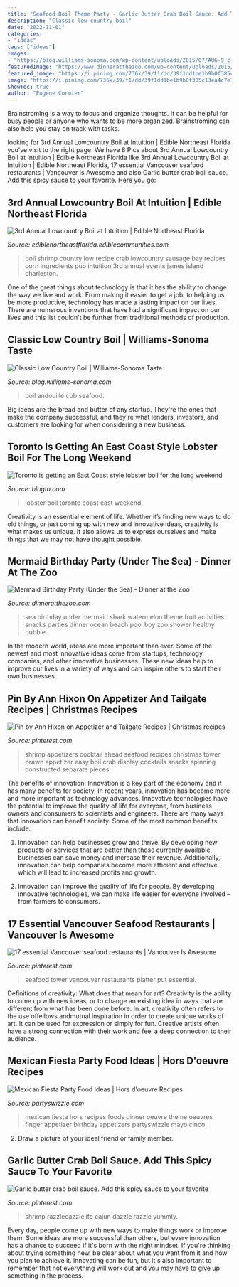 ```yaml
---
title: "Seafood Boil Theme Party - Garlic Butter Crab Boil Sauce. Add This Spicy Sauce To Your Favorite"
description: "Classic low country boil"
date: "2022-11-01"
categories:
- "ideas"
tags: ["ideas"]
images:
- "https://blog.williams-sonoma.com/wp-content/uploads/2015/07/AUG-9_classic-low-country-boil.jpg"
featuredImage: "https://www.dinneratthezoo.com/wp-content/uploads/2015/05/party17-1.jpg"
featured_image: "https://i.pinimg.com/736x/39/f1/dd/39f1dd1be1b9b0f385c13ea4c7e795f7.jpg"
image: "https://i.pinimg.com/736x/39/f1/dd/39f1dd1be1b9b0f385c13ea4c7e795f7.jpg"
ShowToc: true
author: "Eugene Cormier"
---
```



Brainstroming is a way to focus and organize thoughts. It can be helpful for busy people or anyone who wants to be more organized. Brainstroming can also help you stay on track with tasks.

	

		
looking for 3rd Annual Lowcountry Boil at Intuition | Edible Northeast Florida you've visit to the right page. We have 8 Pics about 3rd Annual Lowcountry Boil at Intuition | Edible Northeast Florida like 3rd Annual Lowcountry Boil at Intuition | Edible Northeast Florida, 17 essential Vancouver seafood restaurants | Vancouver Is Awesome and also Garlic butter crab boil sauce. Add this spicy sauce to your favorite. Here you go:
		
    
## 3rd Annual Lowcountry Boil At Intuition | Edible Northeast Florida

<img loading=lazy src="http://ediblenortheastflorida.ediblecommunities.com/sites/default/files/Shrimp-Boil-Low-Country-Boil.jpg" onerror="this.onerror=null;this.src='https://tse2.mm.bing.net/th?id=OIP.c5dOYWO1eeNpw9O8PXDaswHaEK&amp;pid=15.1';" alt="3rd Annual Lowcountry Boil at Intuition | Edible Northeast Florida">

_Source: ediblenortheastflorida.ediblecommunities.com_

>boil shrimp country low recipe crab lowcountry sausage bay recipes corn ingredients pub intuition 3rd annual events james island charleston. 

	

One of the great things about technology is that it has the ability to change the way we live and work. From making it easier to get a job, to helping us be more productive, technology has made a lasting impact on our lives. There are numerous inventions that have had a significant impact on our lives and this list couldn't be further from traditional methods of production.

    
## Classic Low Country Boil | Williams-Sonoma Taste

<img loading=lazy src="https://blog.williams-sonoma.com/wp-content/uploads/2015/07/AUG-9_classic-low-country-boil.jpg" onerror="this.onerror=null;this.src='https://tse2.mm.bing.net/th?id=OIP.9sCNO4_f-JgsozluPEzkmAHaHa&amp;pid=15.1';" alt="Classic Low Country Boil | Williams-Sonoma Taste">

_Source: blog.williams-sonoma.com_

>boil andouille cob seafood. 

	

Big ideas are the bread and butter of any startup. They're the ones that make the company successful, and they're what lenders, investors, and customers are looking for when considering a new business.

    
## Toronto Is Getting An East Coast Style Lobster Boil For The Long Weekend

<img loading=lazy src="https://media.blogto.com/articles/2020990-lobster-boil9.jpg?w=2048&amp;cmd=resize_then_crop&amp;height=1365&amp;quality=70" onerror="this.onerror=null;this.src='https://tse3.mm.bing.net/th?id=OIP.__-1jjc24L3mdoWaim-fsgHaE7&amp;pid=15.1';" alt="Toronto is getting an East Coast style lobster boil for the long weekend">

_Source: blogto.com_

>lobster boil toronto coast east weekend. 

	

Creativity is an essential element of life. Whether it’s finding new ways to do old things, or just coming up with new and innovative ideas, creativity is what makes us unique. It also allows us to express ourselves and make things that we may not have thought possible.

    
## Mermaid Birthday Party (Under The Sea) - Dinner At The Zoo

<img loading=lazy src="https://www.dinneratthezoo.com/wp-content/uploads/2015/05/party17-1.jpg" onerror="this.onerror=null;this.src='https://tse2.mm.bing.net/th?id=OIP.Ln_tFvAQElbuaDb9LZItNQHaLH&amp;pid=15.1';" alt="Mermaid Birthday Party (Under the Sea) - Dinner at the Zoo">

_Source: dinneratthezoo.com_

>sea birthday under mermaid shark watermelon theme fruit activities snacks parties dinner ocean beach pool boy zoo shower healthy bubble. 

	

In the modern world, ideas are more important than ever. Some of the newest and most innovative ideas come from startups, technology companies, and other innovative businesses. These new ideas help to improve our lives in a variety of ways and can inspire others to start their own businesses.

    
## Pin By Ann Hixon On Appetizer And Tailgate Recipes | Christmas Recipes

<img loading=lazy src="https://i.pinimg.com/originals/df/92/f7/df92f744a2ad745f99758059a851e9e7.jpg" onerror="this.onerror=null;this.src='https://tse3.mm.bing.net/th?id=OIP.AbCiU2qQN51C0RM6nzsa3gHaMW&amp;pid=15.1';" alt="Pin by Ann Hixon on Appetizer and Tailgate Recipes | Christmas recipes">

_Source: pinterest.com_

>shrimp appetizers cocktail ahead seafood recipes christmas tower prawn appetizer easy boil crab display cocktails snacks spinning constructed separate pieces. 

	

The benefits of innovation:
Innovation is a key part of the economy and it has many benefits for society. In recent years, innovation has become more and more important as technology advances. Innovative technologies have the potential to improve the quality of life for everyone, from business owners and consumers to scientists and engineers.
There are many ways that innovation can benefit society. Some of the most common benefits include: 

1. Innovation can help businesses grow and thrive. By developing new products or services that are better than those currently available, businesses can save money and increase their revenue. Additionally, innovation can help companies become more efficient and effective, which will lead to increased profits and growth. 

2. Innovation can improve the quality of life for people. By developing innovative technologies, we can make life easier for everyone involved – from farmers to consumers.

    
## 17 Essential Vancouver Seafood Restaurants | Vancouver Is Awesome

<img loading=lazy src="https://i.pinimg.com/736x/39/f1/dd/39f1dd1be1b9b0f385c13ea4c7e795f7.jpg" onerror="this.onerror=null;this.src='https://tse4.mm.bing.net/th?id=OIP.WpRw_Y58EhHWD5c_iFq5EgHaJ9&amp;pid=15.1';" alt="17 essential Vancouver seafood restaurants | Vancouver Is Awesome">

_Source: pinterest.com_

>seafood tower vancouver restaurants platter put essential. 

	

Definitions of creativity: What does that mean for art?
Creativity is the ability to come up with new ideas, or to change an existing idea in ways that are different from what has been done before. In art, creativity often refers to the use offellows andmutual inspiration in order to create unique works of art. It can be used for expression or simply for fun. Creative artists often have a strong connection with their work and feel a deep connection to their audience.

    
## Mexican Fiesta Party Food Ideas | Hors D&#039;oeuvre Recipes

<img loading=lazy src="http://www.partyswizzle.com/assets/images/Scenes/Mexican/MexicanFood.jpg" onerror="this.onerror=null;this.src='https://tse4.mm.bing.net/th?id=OIP.TaTsNjwu2v7nbyA-Nfi9XAHaEU&amp;pid=15.1';" alt="Mexican Fiesta Party Food Ideas | Hors d&#039;oeuvre Recipes">

_Source: partyswizzle.com_

>mexican fiesta hors recipes foods dinner oeuvre theme oeuvres finger appetizer birthday appetizers partyswizzle mayo cinco. 

	

2. Draw a picture of your ideal friend or family member.

    
## Garlic Butter Crab Boil Sauce. Add This Spicy Sauce To Your Favorite

<img loading=lazy src="https://i.pinimg.com/736x/ff/7a/95/ff7a9588ca15c6a3985e2935792b2f71.jpg" onerror="this.onerror=null;this.src='https://tse1.mm.bing.net/th?id=OIP.8PMQF26zc2DQPB9hx2lj2AHaJ4&amp;pid=15.1';" alt="Garlic butter crab boil sauce. Add this spicy sauce to your favorite">

_Source: pinterest.com_

>shrimp razzledazzlelife cajun dazzle razzle yummly. 

	

Every day, people come up with new ways to make things work or improve them. Some ideas are more successful than others, but every innovation has a chance to succeed if it's born with the right mindset. If you're thinking about trying something new, be clear about what you want from it and how you plan to achieve it. innovating can be fun, but it's also important to remember that not everything will work out and you may have to give up something in the process.

